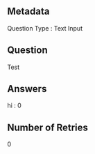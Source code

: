 ## Metadata
Question Type : Text Input

## Question
Test

## Answers
hi : 0

## Number of Retries
0

